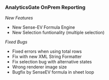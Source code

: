 ### AnalyticsGate OnPrem Reporting

*New Features*
- New Sense-EV Formula Engine
- New Selection funtionality (multiple selection)

*Fixed Bugs*
- Fixed errors when using total rows
- Fix with new XML String Formatter
- Fix selection bug with alternative states
- Wrong renderer image size
- Bugfix by SenseEV formula in sheet loop
